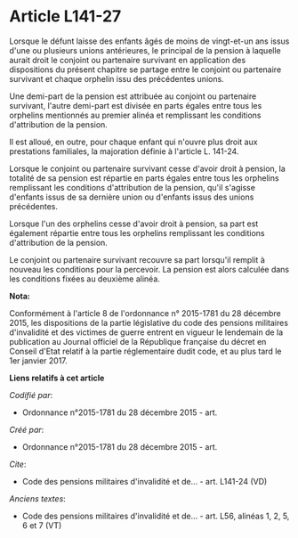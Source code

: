 # Article L141-27

Lorsque le défunt laisse des enfants âgés de moins de vingt-et-un ans issus d'une ou plusieurs unions antérieures, le
principal de la pension à laquelle aurait droit le conjoint ou partenaire survivant en application des dispositions du
présent chapitre se partage entre le conjoint ou partenaire survivant et chaque orphelin issu des précédentes unions.

Une demi-part de la pension est attribuée au conjoint ou partenaire survivant, l'autre demi-part est divisée en parts égales
entre tous les orphelins mentionnés au premier alinéa et remplissant les conditions d'attribution de la pension.

Il est alloué, en outre, pour chaque enfant qui n'ouvre plus droit aux prestations familiales, la majoration définie à
l'article L. 141-24.

Lorsque le conjoint ou partenaire survivant cesse d'avoir droit à pension, la totalité de sa pension est répartie en parts
égales entre tous les orphelins remplissant les conditions d'attribution de la pension, qu'il s'agisse d'enfants issus de sa
dernière union ou d'enfants issus des unions précédentes.

Lorsque l'un des orphelins cesse d'avoir droit à pension, sa part est également répartie entre tous les orphelins remplissant
les conditions d'attribution de la pension.

Le conjoint ou partenaire survivant recouvre sa part lorsqu'il remplit à nouveau les conditions pour la percevoir. La pension
est alors calculée dans les conditions fixées au deuxième alinéa.

**Nota:**

Conformément à l'article 8 de l'ordonnance n° 2015-1781 du 28 décembre 2015, les dispositions de la partie législative du
code des pensions militaires d'invalidité et des victimes de guerre entrent en vigueur le lendemain de la publication au
Journal officiel de la République française du décret en Conseil d'Etat relatif à la partie réglementaire dudit code, et au
plus tard le 1er janvier 2017.

**Liens relatifs à cet article**

_Codifié par_:

  - Ordonnance n°2015-1781 du 28 décembre 2015 - art.

_Créé par_:

  - Ordonnance n°2015-1781 du 28 décembre 2015 - art.

_Cite_:

  - Code des pensions militaires d'invalidité et de... - art. L141-24 (VD)

_Anciens textes_:

  - Code des pensions militaires d'invalidité et de... - art. L56, alinéas 1, 2, 5, 6 et 7  (VT)
